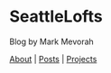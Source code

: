 # SeattleLofts
Blog by Mark Mevorah

[About](/about.html) \| [Posts](/) \| [Projects](/projects.html)

<a href="https://github.com/mevorah"><i class="fa fa-github-square" style="font-size:36px"></i></a>
<a href="https://www.instagram.com/markmevorah/"><i class="fa fa-instagram" style="font-size:36px"></i></a>
<a href="https://seattlelofts.tumblr.com"><i class="fa fa-tumblr-square" style="font-size:36px"></i></a>
<a href="mailto:mjmevorah@gmail.com"><i class="fa fa-envelope-square" style="font-size:36px"></i></a>
